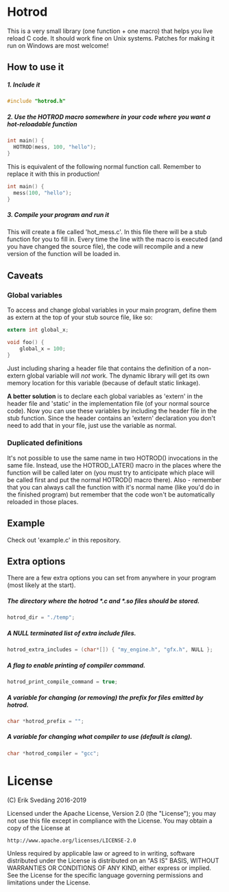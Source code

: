 # Hotrod

This is a very small library (one function + one macro) that helps you live reload C code.
It should work fine on Unix systems. Patches for making it run on Windows are most welcome!

## How to use it

##### 1. Include it
```c
#include "hotrod.h"
```

##### 2. Use the HOTROD macro somewhere in your code where you want a hot-reloadable function
```c
int main() {
  HOTROD(mess, 100, "hello");
}
```

This is equivalent of the following normal function call. Remember to replace it with this in production!
```c
int main() {
  mess(100, "hello");
}
```

##### 3. Compile your program and run it
This will create a file called 'hot_mess.c'. In this file there will be a stub function for you to fill in. Every time the line with the macro is executed (and you have changed the source file), the code will recompile and a new version of the function will be loaded in.

## Caveats

### Global variables
To access and change global variables in your main program, define them as extern at the top of your stub source file, like so:

```c
extern int global_x;

void foo() {
    global_x = 100;
}
```

Just including sharing a header file that contains the definition of a non-extern global variable will *not* work. The dynamic library will get its own memory location for this variable (because of default static linkage). 

**A better solution** is to declare each global variables as 'extern' in the header file and 'static' in the implementation file (of your normal source code). Now you can use these variables by including the header file in the stub function. Since the header contains an 'extern' declaration you don't need to add that in your file, just use the variable as normal.

### Duplicated definitions
It's not possible to use the same name in two HOTROD() invocations in the same file. Instead, use the HOTROD_LATER() macro in the places where the function will be called later on (you must try to anticipate which place will be called first and put the normal HOTROD() macro there). Also - remember that you can always call the function with it's normal name (like you'd do in the finished program) but remember that the code won't be automatically reloaded in those places.

## Example
Check out 'example.c' in this repository.

## Extra options
There are a few extra options you can set from anywhere in your program (most likely at the start).

##### The directory where the hotrod *.c and *.so files should be stored.
```c
hotrod_dir = "./temp";
```

##### A NULL terminated list of extra include files.
```c
hotrod_extra_includes = (char*[]) { "my_engine.h", "gfx.h", NULL };
```

##### A flag to enable printing of compiler command.
```c
hotrod_print_compile_command = true;
```

##### A variable for changing (or removing) the prefix for files emitted by hotrod.
```c
char *hotrod_prefix = "";
```

##### A variable for changing what compiler to use (default is clang).
```c
char *hotrod_compiler = "gcc";
```

# License
(C) Erik Svedäng 2016-2019

Licensed under the Apache License, Version 2.0 (the "License"); you may not use this file except in compliance with the License. You may obtain a copy of the License at

    http://www.apache.org/licenses/LICENSE-2.0

Unless required by applicable law or agreed to in writing, software distributed under the License is distributed on an "AS IS" BASIS, WITHOUT WARRANTIES OR CONDITIONS OF ANY KIND, either express or implied. See the License for the specific language governing permissions and limitations under the License.
